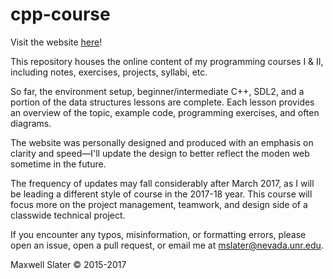 # cpp-course
Visit the website [here](https://thenumbat.github.io/cpp-course/)!  

This repository houses the online content of my programming courses I & II, including notes, exercises, projects, syllabi, etc.

So far, the environment setup, beginner/intermediate C++, SDL2, and a portion of the data structures lessons are complete.
Each lesson provides an overview of the topic, example code, programming exercises, and often diagrams.  

The website was personally designed and produced with an emphasis on clarity and speed&mdash;I'll update the design to better reflect the moden web sometime in the future.  

The frequency of updates may fall considerably after March 2017, as I will be leading a different style of course in the 2017-18 year. This course will focus more on the project management, teamwork, and design side of a classwide technical project.  

If you encounter any typos, misinformation, or formatting errors, please open an issue, open a pull request, or email me at [mslater@nevada.unr.edu](mailto:mslater@nevada.unr.edu).  

Maxwell Slater © 2015-2017
 
